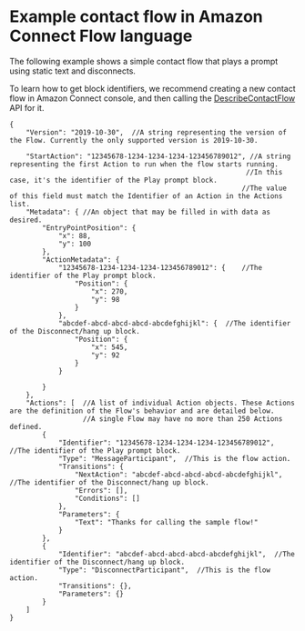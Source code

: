 # Example contact flow in Amazon Connect Flow language<a name="flow-language-example"></a>

The following example shows a simple contact flow that plays a prompt using static text and disconnects\. 

To learn how to get block identifiers, we recommend creating a new contact flow in Amazon Connect console, and then calling the [DescribeContactFlow](https://docs.aws.amazon.com/connect/latest/APIReference/API_DescribeContactFlow.html) API for it\.

```
{
    "Version": "2019-10-30",  //A string representing the version of the Flow. Currently the only supported version is 2019-10-30.
    
    "StartAction": "12345678-1234-1234-1234-123456789012", //A string representing the first Action to run when the flow starts running. 
                                                          //In this case, it's the identifier of the Play prompt block. 
                                                         //The value of this field must match the Identifier of an Action in the Actions list.
    "Metadata": { //An object that may be filled in with data as desired.
        "EntryPointPosition": { 
            "x": 88,
            "y": 100
        },
        "ActionMetadata": {
            "12345678-1234-1234-1234-123456789012": {    //The identifier of the Play prompt block.
                "Position": {
                    "x": 270,
                    "y": 98
                }
            },
            "abcdef-abcd-abcd-abcd-abcdefghijkl": {  //The identifier of the Disconnect/hang up block.
                "Position": {
                    "x": 545,
                    "y": 92
                }
            }

        }
    },
    "Actions": [  //A list of individual Action objects. These Actions are the definition of the Flow's behavior and are detailed below. 
                  //A single Flow may have no more than 250 Actions defined.
        {
            "Identifier": "12345678-1234-1234-1234-123456789012", //The identifier of the Play prompt block.
            "Type": "MessageParticipant",  //This is the flow action.
            "Transitions": {
                "NextAction": "abcdef-abcd-abcd-abcd-abcdefghijkl", //The identifier of the Disconnect/hang up block.
                "Errors": [],
                "Conditions": []
            },
            "Parameters": { 
                "Text": "Thanks for calling the sample flow!"                    
            }
        },
        {
            "Identifier": "abcdef-abcd-abcd-abcd-abcdefghijkl",  //The identifier of the Disconnect/hang up block.
            "Type": "DisconnectParticipant",  //This is the flow action.
            "Transitions": {},
            "Parameters": {}
        }
    ]
}
```